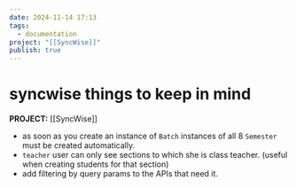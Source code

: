 ```yaml
---
date: 2024-11-14 17:13
tags:
  - documentation
project: "[[SyncWise]]"
publish: true
---
```


# syncwise things to keep in mind

**PROJECT:** [[SyncWise]]

- as soon as you create an instance of `Batch` instances of all 8 `Semester` must be created automatically.
- `teacher` user can only see sections to which she is class teacher. (useful when creating students for that section)
- add filtering by query params to the APIs that need it.